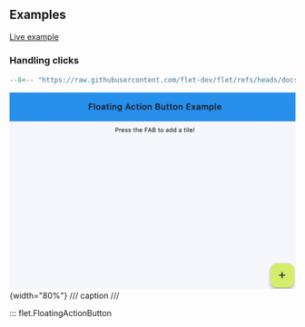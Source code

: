 ## Examples

[Live example](https://flet-controls-gallery.fly.dev/buttons/floatingactionbutton)

### Handling clicks

```python
--8<-- "https://raw.githubusercontent.com/flet-dev/flet/refs/heads/docs/sdk/python/examples/python/controls/floating-action-button/handling-clicks.py"
```

![handling-clicks](https://raw.githubusercontent.com/flet-dev/flet/docs/sdk/python/examples/python/controls/floating-action-button/media/handling-clicks.gif){width="80%"}
/// caption
///

::: flet.FloatingActionButton
